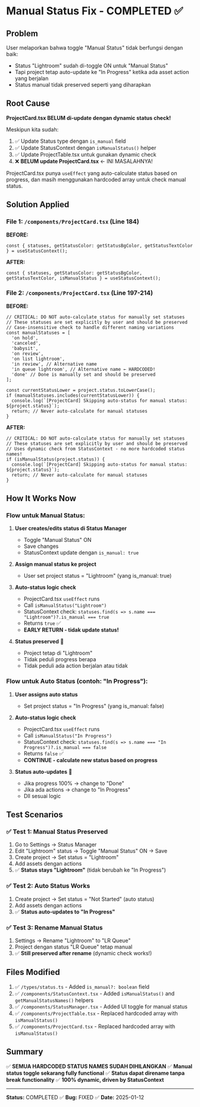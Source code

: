 # Manual Status Fix - COMPLETED ✅

## Problem

User melaporkan bahwa toggle "Manual Status" tidak berfungsi dengan baik:
- Status "Lightroom" sudah di-toggle ON untuk "Manual Status"
- Tapi project tetap auto-update ke "In Progress" ketika ada asset action yang berjalan
- Status manual tidak preserved seperti yang diharapkan

## Root Cause

**ProjectCard.tsx BELUM di-update dengan dynamic status check!**

Meskipun kita sudah:
1. ✅ Update Status type dengan `is_manual` field
2. ✅ Update StatusContext dengan `isManualStatus()` helper
3. ✅ Update ProjectTable.tsx untuk gunakan dynamic check
4. ❌ **BELUM update ProjectCard.tsx** ← INI MASALAHNYA!

ProjectCard.tsx punya `useEffect` yang auto-calculate status based on progress, dan masih menggunakan hardcoded array untuk check manual status.

## Solution Applied

### File 1: `/components/ProjectCard.tsx` (Line 184)

**BEFORE:**
```tsx
const { statuses, getStatusColor: getStatusBgColor, getStatusTextColor } = useStatusContext();
```

**AFTER:**
```tsx
const { statuses, getStatusColor: getStatusBgColor, getStatusTextColor, isManualStatus } = useStatusContext();
```

### File 2: `/components/ProjectCard.tsx` (Line 197-214)

**BEFORE:**
```tsx
// CRITICAL: DO NOT auto-calculate status for manually set statuses
// These statuses are set explicitly by user and should be preserved
// Case-insensitive check to handle different naming variations
const manualStatuses = [
  'on hold', 
  'canceled', 
  'babysit', 
  'on review', 
  'on list lightroom',
  'in review', // Alternative name
  'in queue lightroom', // Alternative name ← HARDCODED!
  'done' // Done is manually set and should be preserved
];

const currentStatusLower = project.status.toLowerCase();
if (manualStatuses.includes(currentStatusLower)) {
  console.log(`[ProjectCard] Skipping auto-status for manual status: ${project.status}`);
  return; // Never auto-calculate for manual statuses
}
```

**AFTER:**
```tsx
// CRITICAL: DO NOT auto-calculate status for manually set statuses
// These statuses are set explicitly by user and should be preserved
// Uses dynamic check from StatusContext - no more hardcoded status names!
if (isManualStatus(project.status)) {
  console.log(`[ProjectCard] Skipping auto-status for manual status: ${project.status}`);
  return; // Never auto-calculate for manual statuses
}
```

## How It Works Now

### Flow untuk Manual Status:

1. **User creates/edits status di Status Manager**
   - Toggle "Manual Status" ON
   - Save changes
   - StatusContext update dengan `is_manual: true`

2. **Assign manual status ke project**
   - User set project status = "Lightroom" (yang is_manual: true)

3. **Auto-status logic check**
   - ProjectCard.tsx `useEffect` runs
   - Call `isManualStatus("Lightroom")`
   - StatusContext check: `statuses.find(s => s.name === "Lightroom")?.is_manual === true`
   - Returns `true` ✅
   - **EARLY RETURN - tidak update status!**

4. **Status preserved** 🎉
   - Project tetap di "Lightroom"
   - Tidak peduli progress berapa
   - Tidak peduli ada action berjalan atau tidak

### Flow untuk Auto Status (contoh: "In Progress"):

1. **User assigns auto status**
   - Set project status = "In Progress" (yang is_manual: false)

2. **Auto-status logic check**
   - ProjectCard.tsx `useEffect` runs
   - Call `isManualStatus("In Progress")`
   - StatusContext check: `statuses.find(s => s.name === "In Progress")?.is_manual === false`
   - Returns `false` ✅
   - **CONTINUE - calculate new status based on progress**

3. **Status auto-updates** 🎉
   - Jika progress 100% → change to "Done"
   - Jika ada actions → change to "In Progress"
   - Dll sesuai logic

## Test Scenarios

### ✅ Test 1: Manual Status Preserved
1. Go to Settings → Status Manager
2. Edit "Lightroom" status → Toggle "Manual Status" ON → Save
3. Create project → Set status = "Lightroom"
4. Add assets dengan actions
5. ✅ **Status stays "Lightroom"** (tidak berubah ke "In Progress")

### ✅ Test 2: Auto Status Works
1. Create project → Set status = "Not Started" (auto status)
2. Add assets dengan actions
3. ✅ **Status auto-updates to "In Progress"**

### ✅ Test 3: Rename Manual Status
1. Settings → Rename "Lightroom" to "LR Queue"
2. Project dengan status "LR Queue" tetap manual
3. ✅ **Still preserved after rename** (dynamic check works!)

## Files Modified

1. ✅ `/types/status.ts` - Added `is_manual?: boolean` field
2. ✅ `/components/StatusContext.tsx` - Added `isManualStatus()` and `getManualStatusNames()` helpers
3. ✅ `/components/StatusManager.tsx` - Added UI toggle for manual status
4. ✅ `/components/ProjectTable.tsx` - Replaced hardcoded array with `isManualStatus()`
5. ✅ `/components/ProjectCard.tsx` - Replaced hardcoded array with `isManualStatus()`

## Summary

✅ **SEMUA HARDCODED STATUS NAMES SUDAH DIHILANGKAN**
✅ **Manual status toggle sekarang fully functional**
✅ **Status dapat direname tanpa break functionality**
✅ **100% dynamic, driven by StatusContext**

---

**Status:** COMPLETED ✅
**Bug:** FIXED ✅
**Date:** 2025-01-12
